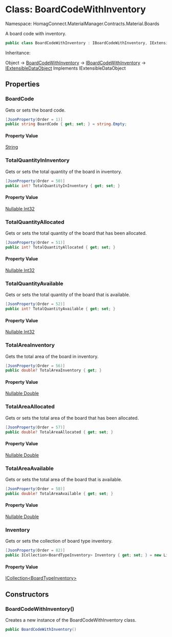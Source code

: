 # Class: BoardCodeWithInventory

Namespace: HomagConnect.MaterialManager.Contracts.Material.Boards

A board code with inventory.

```csharp
public class BoardCodeWithInventory : IBoardCodeWithInventory, IExtensibleDataObject
```

Inheritance: 

Object -> [BoardCodeWithInventory](./homagconnect.materialmanager.contracts.material.boards.boardcodewithinventory.md) -> [IBoardCodeWithInventory](./homagconnect.materialmanager.contracts.material.boards.interfaces.iboardcodewithinventory) -> [IExtensibleDataObject](https://learn.microsoft.com/en-us/dotnet/api/system.runtime.serialization.iextensibledataobject?view=netstandard-2.0)
Implements IExtensibleDataObject

## Properties

### **BoardCode**

Gets or sets the board code.

```csharp
[JsonProperty(Order = 1)]
public string BoardCode { get; set; } = string.Empty;
```

#### Property Value

[String](https://docs.microsoft.com/en-us/dotnet/api/system.string)

### **TotalQuantityInInventory**

Gets or sets the total quantity of the board in inventory.

```csharp
[JsonProperty(Order = 50)]
public int? TotalQuantityInInventory { get; set; }
```

#### Property Value

[Nullable Int32](https://docs.microsoft.com/en-us/dotnet/api/system.nullable-1)

### **TotalQuantityAllocated**

Gets or sets the total quantity of the board that has been allocated.

```csharp
[JsonProperty(Order = 51)]
public int? TotalQuantityAllocated { get; set; }
```

#### Property Value

[Nullable Int32](https://docs.microsoft.com/en-us/dotnet/api/system.nullable-1)

### **TotalQuantityAvailable**

Gets or sets the total quantity of the board that is available.

```csharp
[JsonProperty(Order = 52)]
public int? TotalQuantityAvailable { get; set; }
```

#### Property Value

[Nullable Int32](https://docs.microsoft.com/en-us/dotnet/api/system.nullable-1)

### **TotalAreaInventory**

Gets the total area of the board in inventory.

```csharp
[JsonProperty(Order = 56)]
public double? TotalAreaInventory { get; }
```

#### Property Value

[Nullable Double](https://docs.microsoft.com/en-us/dotnet/api/system.double)

### **TotalAreaAllocated**

Gets or sets the total area of the board that has been allocated.

```csharp
[JsonProperty(Order = 57)]
public double? TotalAreaAllocated { get; set; }
```

#### Property Value

[Nullable Double](https://docs.microsoft.com/en-us/dotnet/api/system.double)

### **TotalAreaAvailable**

Gets or sets the total area of the board that is available.

```csharp
[JsonProperty(Order = 58)]
public double? TotalAreaAvailable { get; set; }
```

#### Property Value

[Nullable Double](https://docs.microsoft.com/en-us/dotnet/api/system.double)

### **Inventory**

Gets or sets the collection of board type inventory.

```csharp
[JsonProperty(Order = 82)]
public ICollection<BoardTypeInventory> Inventory { get; set; } = new List<BoardTypeInventory>();
```

#### Property Value

[ICollection&lt;BoardTypeInventory&gt;](HomagConnect.MaterialManager.Contracts.Material.Boards.BoardTypeInventory)

## Constructors

### **BoardCodeWithInventory()**
Creates a new instance of the BoardCodeWithInventory class.

```csharp
public BoardCodeWithInventory()
```
